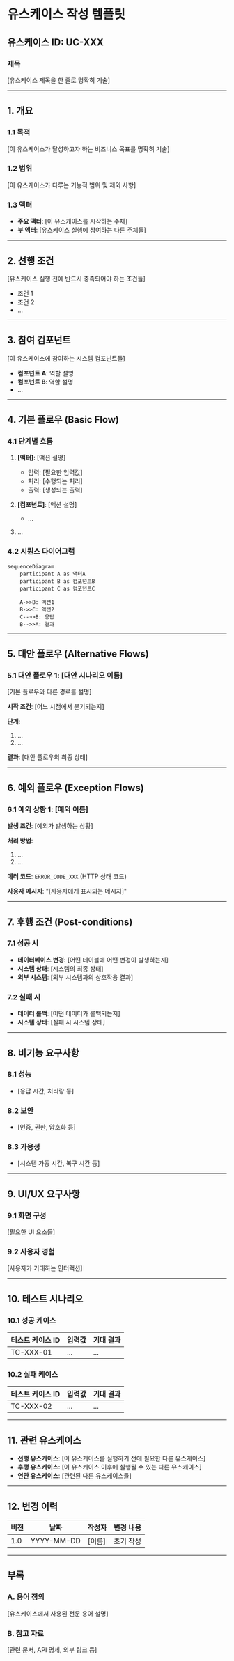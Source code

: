 # 유스케이스 작성 템플릿

## 유스케이스 ID: UC-XXX

### 제목
[유스케이스 제목을 한 줄로 명확히 기술]

---

## 1. 개요

### 1.1 목적
[이 유스케이스가 달성하고자 하는 비즈니스 목표를 명확히 기술]

### 1.2 범위
[이 유스케이스가 다루는 기능적 범위 및 제외 사항]

### 1.3 액터
- **주요 액터**: [이 유스케이스를 시작하는 주체]
- **부 액터**: [유스케이스 실행에 참여하는 다른 주체들]

---

## 2. 선행 조건

[유스케이스 실행 전에 반드시 충족되어야 하는 조건들]

- 조건 1
- 조건 2
- ...

---

## 3. 참여 컴포넌트

[이 유스케이스에 참여하는 시스템 컴포넌트들]

- **컴포넌트 A**: 역할 설명
- **컴포넌트 B**: 역할 설명
- ...

---

## 4. 기본 플로우 (Basic Flow)

### 4.1 단계별 흐름

1. **[액터]**: [액션 설명]
   - 입력: [필요한 입력값]
   - 처리: [수행되는 처리]
   - 출력: [생성되는 출력]

2. **[컴포넌트]**: [액션 설명]
   - ...

3. ...

### 4.2 시퀀스 다이어그램

```mermaid
sequenceDiagram
    participant A as 액터A
    participant B as 컴포넌트B
    participant C as 컴포넌트C

    A->>B: 액션1
    B->>C: 액션2
    C-->>B: 응답
    B-->>A: 결과
```

---

## 5. 대안 플로우 (Alternative Flows)

### 5.1 대안 플로우 1: [대안 시나리오 이름]

[기본 플로우와 다른 경로를 설명]

**시작 조건**: [어느 시점에서 분기되는지]

**단계**:
1. ...
2. ...

**결과**: [대안 플로우의 최종 상태]

---

## 6. 예외 플로우 (Exception Flows)

### 6.1 예외 상황 1: [예외 이름]

**발생 조건**: [예외가 발생하는 상황]

**처리 방법**:
1. ...
2. ...

**에러 코드**: `ERROR_CODE_XXX` (HTTP 상태 코드)

**사용자 메시지**: "[사용자에게 표시되는 메시지]"

---

## 7. 후행 조건 (Post-conditions)

### 7.1 성공 시

- **데이터베이스 변경**: [어떤 테이블에 어떤 변경이 발생하는지]
- **시스템 상태**: [시스템의 최종 상태]
- **외부 시스템**: [외부 시스템과의 상호작용 결과]

### 7.2 실패 시

- **데이터 롤백**: [어떤 데이터가 롤백되는지]
- **시스템 상태**: [실패 시 시스템 상태]

---

## 8. 비기능 요구사항

### 8.1 성능
- [응답 시간, 처리량 등]

### 8.2 보안
- [인증, 권한, 암호화 등]

### 8.3 가용성
- [시스템 가동 시간, 복구 시간 등]

---

## 9. UI/UX 요구사항

### 9.1 화면 구성
[필요한 UI 요소들]

### 9.2 사용자 경험
[사용자가 기대하는 인터랙션]

---

## 10. 테스트 시나리오

### 10.1 성공 케이스

| 테스트 케이스 ID | 입력값 | 기대 결과 |
|----------------|--------|----------|
| TC-XXX-01      | ...    | ...      |

### 10.2 실패 케이스

| 테스트 케이스 ID | 입력값 | 기대 결과 |
|----------------|--------|----------|
| TC-XXX-02      | ...    | ...      |

---

## 11. 관련 유스케이스

- **선행 유스케이스**: [이 유스케이스를 실행하기 전에 필요한 다른 유스케이스]
- **후행 유스케이스**: [이 유스케이스 이후에 실행될 수 있는 다른 유스케이스]
- **연관 유스케이스**: [관련된 다른 유스케이스들]

---

## 12. 변경 이력

| 버전 | 날짜 | 작성자 | 변경 내용 |
|------|------|--------|-----------|
| 1.0  | YYYY-MM-DD | [이름] | 초기 작성 |

---

## 부록

### A. 용어 정의
[유스케이스에서 사용된 전문 용어 설명]

### B. 참고 자료
[관련 문서, API 명세, 외부 링크 등]